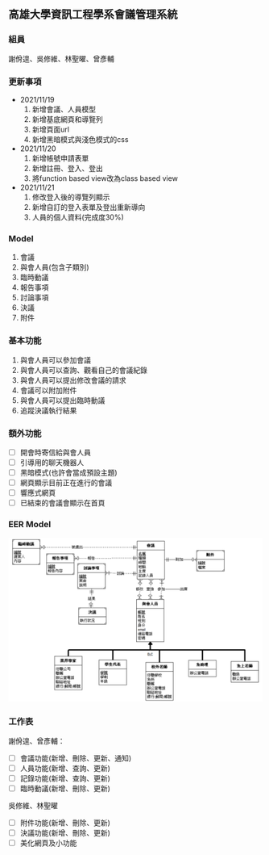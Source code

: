 ## 高雄大學資訊工程學系會議管理系統

### 組員
謝佾遑、吳修維、林聖曜、曾彥輔

### 更新事項
- 2021/11/19 
    1. 新增會議、人員模型
    2. 新增基底網頁和導覽列
    3. 新增頁面url
    4. 新增黑暗模式與淺色模式的css
- 2021/11/20
    1. 新增帳號申請表單
    2. 新增註冊、登入、登出
    3. 將function based view改為class based view
- 2021/11/21
    1. 修改登入後的導覽列顯示
    2. 新增自訂的登入表單及登出重新導向
    3. 人員的個人資料(完成度30%)

### Model
1. 會議
2. 與會人員(包含子類別)
3. 臨時動議
4. 報告事項
5. 討論事項
6. 決議
7. 附件

### 基本功能
1. 與會人員可以參加會議
2. 與會人員可以查詢、觀看自己的會議紀錄
3. 與會人員可以提出修改會議的請求
4. 會議可以附加附件
5. 與會人員可以提出臨時動議
6. 追蹤決議執行結果

### 額外功能
- [ ] 開會時寄信給與會人員
- [ ] 引導用的聊天機器人
- [ ] 黑暗模式(也許會當成預設主題)
- [ ] 網頁顯示目前正在進行的會議
- [ ] 響應式網頁
- [ ] 已結束的會議會顯示在首頁

### EER Model
![](EER_Model.png)

### 工作表
謝佾遑、曾彥輔：
- [ ] 會議功能(新增、刪除、更新、通知)
- [ ] 人員功能(新增、查詢、更新)
- [ ] 記錄功能(新增、查詢、更新)
- [ ] 臨時動議(新增、刪除、更新)
  
吳修維、林聖曜
- [ ] 附件功能(新增、刪除、更新)
- [ ] 決議功能(新增、刪除、更新)
- [ ] 美化網頁及小功能